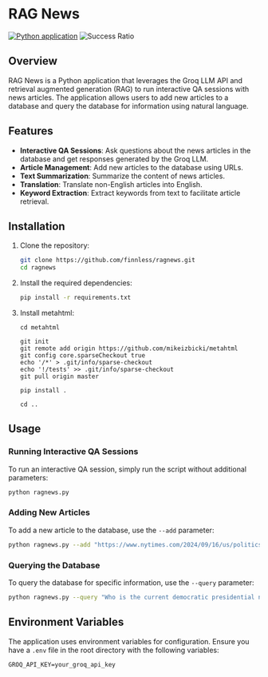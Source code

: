 # RAG News

[![Python application](https://github.com/finnless/ragnews/actions/workflows/tests.yml/badge.svg)](https://github.com/finnless/ragnews/actions/workflows/tests.yml)
![Success Ratio](https://github.com/finnless/ragnews/raw/main/badge.svg)

## Overview

RAG News is a Python application that leverages the Groq LLM API and retrieval augmented generation (RAG) to run interactive QA sessions with news articles. The application allows users to add new articles to a database and query the database for information using natural language.

## Features

- **Interactive QA Sessions**: Ask questions about the news articles in the database and get responses generated by the Groq LLM.
- **Article Management**: Add new articles to the database using URLs.
- **Text Summarization**: Summarize the content of news articles.
- **Translation**: Translate non-English articles into English.
- **Keyword Extraction**: Extract keywords from text to facilitate article retrieval.

## Installation

1. Clone the repository:
    ```sh
    git clone https://github.com/finnless/ragnews.git
    cd ragnews
    ```

2. Install the required dependencies:
    ```sh
    pip install -r requirements.txt
    ```

3. Install metahtml:
    ```
    cd metahtml

    git init
    git remote add origin https://github.com/mikeizbicki/metahtml
    git config core.sparseCheckout true
    echo '/*' > .git/info/sparse-checkout
    echo '!/tests' >> .git/info/sparse-checkout
    git pull origin master

    pip install .

    cd ..
    ```

## Usage

### Running Interactive QA Sessions

To run an interactive QA session, simply run the script without additional parameters:

```sh
python ragnews.py
```

### Adding New Articles

To add a new article to the database, use the `--add` parameter:

```sh
python ragnews.py --add "https://www.nytimes.com/2024/09/16/us/politics/trump-violence-assassination-attempt.html"
```

### Querying the Database

To query the database for specific information, use the `--query` parameter:

```sh
python ragnews.py --query "Who is the current democratic presidential nominee?"
```

## Environment Variables

The application uses environment variables for configuration. Ensure you have a `.env` file in the root directory with the following variables:

```env
GROQ_API_KEY=your_groq_api_key
```